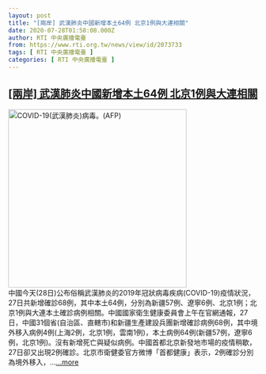 ```yaml
---
layout: post
title: "[兩岸] 武漢肺炎中國新增本土64例 北京1例與大連相關"
date: 2020-07-28T01:58:08.000Z
author: RTI 中央廣播電臺
from: https://www.rti.org.tw/news/view/id/2073733
tags: [ RTI 中央廣播電臺 ]
categories: [ RTI 中央廣播電臺 ]
---
```

<!--1595901488000-->
[[兩岸] 武漢肺炎中國新增本土64例 北京1例與大連相關](https://www.rti.org.tw/news/view/id/2073733)
------

<div>
<img src="https://static.rti.org.tw/assets/thumbnails/2020/02/29/3751f5e46d00cc94ccfac424892d26d2.jpg" width="360" alt="COVID-19(武漢肺炎)病毒。(AFP)" title="COVID-19(武漢肺炎)病毒。(AFP)"><br>中國今天(28日)公布俗稱武漢肺炎的2019年冠狀病毒疾病(COVID-19)疫情狀況，27日共新增確診68例，其中本土64例，分別為新疆57例、遼寧6例、北京1例；北京1例與大連本土確診病例相關。中國國家衛生健康委員會上午在官網通報，27日，中國31個省(自治區、直轄市)和新疆生產建設兵團新增確診病例68例，其中境外移入病例4例(上海2例，北京1例，雲南1例)，本土病例64例(新疆57例，遼寧6例，北京1例)。沒有新增死亡與疑似病例。中國首都北京新發地市場的疫情稍歇，27日卻又出現2例確診。北京市衛健委官方微博「首都健康」表示，2例確診分別為境外移入，...<a target="_blank" href="https://www.rti.org.tw/news/view/id/2073733">...more</a>
</div>
